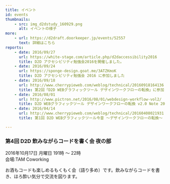```yaml
---
title: イベント
id: events
thumbnails:
    - src: img_d2dstudy_160929.png
      alt: イベントの様子
more:
    - url: https://d2draft.doorkeeper.jp/events/52557
      text: 詳細はこちら
reports:
    - date: 2016/09/27
      url: https://white-stage.com/article.php/d2daccessibility2016
      title: D2D アクセシビリティ勉強会2016を開催しました。
    - date: 2016/09/24
      url: https://sponge-design.goat.me/3ATZKmoK
      title: D2D アクセシビリティ勉強会 2016 に参加しました
    - date: 2016/09/18
      url: http://www.cherrypieweb.com/weblog/technical/20160918164136.php
      title: 第2回「D2D WEBグラフィックツール デザインワークフローの転換」に参加してきました
    - date: 2016/08/01
      url: http://www.pictron.net/2016/08/01/webdesign-workflow-vol2/
      title: D2D WEBグラフィックツール デザインワークフローの転換 v2.0 Note 2016/7/23（土）
    - date: 2016/04/14
      url: http://www.cherrypieweb.com/weblog/technical/20160408021931.php
      title: 第1回 D2D WEBグラフィックツール今昔 ～デザインワークフローの転換～ でお話してきました

---
```


### 第4回 D2D 飲みながらコードを書く会 夜の部

2016年10月17日 月曜日 191時 ～ 22時  
会場:TAM Coworking

お酒もコードも楽しめるもくもく会（語り多め）です。飲みながらコードを書き、ほろ酔い気分で交流を図ります。